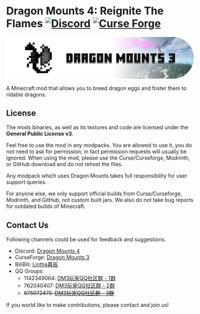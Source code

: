 Dragon Mounts 4: Reignite The Flames [![Discord](https://img.shields.io/discord/934116457149784124?label=Discord)](https://discord.gg/Ewm8aTTJ3K) [![Curse Forge](http://cf.way2muchnoise.eu/full_581402_downloads.svg)](https://www.curseforge.com/minecraft/mc-mods/dragon-mounts-3)
===============
![LOGO](src/main/resources/logo.png)

A Minecraft mod that allows you to breed dragon eggs and foster them to ridable dragons.

## License
The mods binaries, as well as its textures and code are licensed under the **General Public License v3**.

Feel free to use the mod in any modpacks. You are allowed to use it, you do not need to ask for permission, in fact permission requests will usually be ignored. When using the mod, please use the Curse/Curseforge, Modrinth, or GitHub download and do not rehost the files.

Any modpack which uses Dragon Mounts takes full responsibility for user support queries.

For anyone else, we only support official builds from Curse/Curseforge, Modrinth, and GitHub, not custom built jars. We also do not take bug reports for outdated builds of Minecraft.

## Contact Us

Following channels could be used for feedback and suggestions.

- Discord: [Dragon Mounts 4](https://discord.gg/Ewm8aTTJ3K)
- CurseForge: [Dragon Mounts 3](https://www.curseforge.com/minecraft/mc-mods/dragon-mounts-3)
- BiliBili: [Lintha暮辰](https://space.bilibili.com/319265256)
- QQ Groups:
    - 1142349064: [DM3玩家QQ社区群 - 1群](https://qm.qq.com/q/K4vQcBBgIK)
    - 762040407: [DM3玩家QQ社区群 - 2群](https://qm.qq.com/q/28O2eflUDS)
    - ~~675072475: [DM3玩家QQ社区群 - 3群](https://qm.qq.com/q/sVmhZQMfDO)~~

If you world like to make contributions, please contact and join us!
